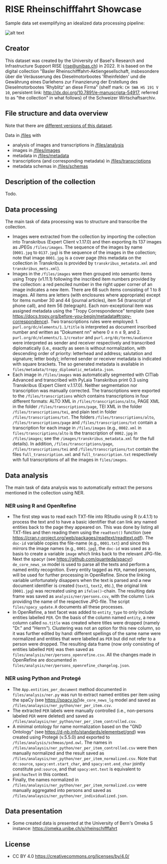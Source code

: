 # RISE Rheinschifffahrt Showcase

Sample data set exemplifying an idealized data processing pipeline:

![alt text](https://github.com/RISE-UNIBAS/rheinschifffahrt/blob/master/docs/pipeline.png?raw=true)

## Creator

This dataset was created by the University of Basel's Research and Infrastructure Support RISE (rise@unibas.ch) in 2022. It is based on the digital collection "Basler Rheinschifffahrt-Aktiengesellschaft, insbesondere über die Veräusserung des Dieselmotorbootes 'Rheinfelden' und die Gewährung eines Darlehens zur Finanzierung der Erstellung des Dieselmotorbootes 'Rhyblitz' an diese Firma" (shelf mark: `CH SWA HS 191 V 10`, persistent link: http://dx.doi.org/10.7891/e-manuscripta-54917, referred to as "the collection" in what follows) of the Schweizer Wirtschaftsarchiv.

## File structure and data overview

Note that there are [different versions of this dataset](https://github.com/RISE-UNIBAS/rheinschifffahrt/releases).

Data in [/files](https://github.com/RISE-UNIBAS/rheinschifffahrt/tree/master/files) with
- analysis of images and transcriptions in [/files/analysis](https://github.com/RISE-UNIBAS/rheinschifffahrt/master/files/analysis)
- images in [/files/images](https://github.com/RISE-UNIBAS/rheinschifffahrt/tree/master/files/images)
- metadata in [/files/metadata](https://github.com/RISE-UNIBAS/rheinschifffahrt/tree/master/files/metadata)
- transcriptions (and corresponding metadata) in [/files/transcriptions](https://github.com/RISE-UNIBAS/rheinschifffahrt/tree/master/files/transcriptions)
- metadata schemas in [/files/schemas](hhttps://github.com/RISE-UNIBAS/rheinschifffahrt/tree/master/files/schemas)

## Description of the collection

Todo.

## Data processing

The main task of data processing was to structure and transcribe the collection.

- Images were extracted from the collection by importing the collection into Transkribus (Expert Client v.1.17.0) and then exporting its 137 images as JPEGs `/files/images`. The sequence of the images by name (`0001.jpg` to `0137.jpg`) is the sequence of the images in the collection; note that image `0001.jpg` is a cover page (this metadata on the collection in Transkribus is provided by `transkribus_metadata.xml` and `transkribus_mets.xml`). 
- Images in the `/files/images` were then grouped into semantic items using Tropy (v1.11.1) following the inscribed item numbers provided by the collection: a red penciled number in the right upper corner of an image indicates a new item. There are 68 such items consisting of 1 to 8 images. All items are letters (with enclosures where appropriate) except for items number 30 and 44 (journal articles), item 54 (transcript of phone call), and item 56 (telegraph). Each non-exceptional item was assigned metadata using the "Tropy Correspondence" template (see https://docs.tropy.org/before-you-begin/metadata#tropy-correspondence). Two transcriptions rules were employed: 1. `purl.org/dc/elements/1.1/title` is interpreted as document inscribed number and written as "Dokument nn" where 0 ≤ n ≤ 9, and 2. `purl.org/dc/elements/1.1/creator` and `purl.org/dc/terms/audience` were interpreted as sender and receiver respectively and transcribed diplomatically (i.e., exactly as seen is without normalization, with descending order of priority: letterhead and address; salutation and signature; letter body); inferred sender or receiver metadata is indicated with square brackets. The so generated metadata is available in `files/metadata/tropy_diplomatic_metadata.json`.
- Each image in `/files/images` was automatically segmented with CITlab Advanced and transcribed with PyLaia Transkribus print 0.3 using Transkribus (Expert Client v.1.17.0). Neither segmentation nor transcription was manually corrected. The transcriptions were exported to the `/files/transcriptions` which contains transcriptions in four different formats: ALTO XML in `/files/transcriptions/alto`, PAGE XML in the folder `/files/transcriptions/page`, TEI XML in the folder `/files/transcriptions/tei`, and plain text in folder `/files/transcriptions/txt`. The folders `/files/transcriptions/alto`, `/files/transcriptions/page` and `/files/transcriptions/txt` contain a transcription for each image in `/files/images` (e.g., `0002.xml` in `files/transcriptions/alto` is the transcription of `0002.jpg` in `/files/images`; see the `/images/transkribus_metadata.xml` for the full details). In addition, `/files/transcriptions/page`, `/files/transcriptions/tei` and `/files/transcriptions/txt` contain the files `full_transcription.xml` and `full_transcription.txt` respectively with full transcriptions of all the images in `files/images`.

## Data analysis

The main task of data analysis was to automatically extract the persons mentioned in the collection using NER.

### NER using R and OpenRefine 

- The first step was to read each TXT-file into RStudio using R (v.4.1.1) to process the text and to have a basic identifier that can link any named entities back to the page they appeared on. This was done by listing all TXT-files and then reading them using the `readtext()` function (see https://cran.r-project.org/web/packages/readtext/readtext.pdf). The `doc-id` variable copies the file-name (e.g., `0001.txt`) and since this mirrors the image names (e.g., `0001.jpg`), the `doc-id` was used as a basis to create a variable `image` which links back to the relevant JPG-file. Next the spacyr (see https://github.com/quanteda/spacyr) `de_core_news_sm` model is used to parse all the texts and perform a named entity recognition. Every entity tagged as `PER`, named persons, will be used for further processing in OpenRefine. Since the linking variable unfortunately disappers when the text is parsed and a new document identifier is created (`text1`, `text2`, etc.), the original link (`0001.jpg`) was recreated using an `ifelse()`-chain. The resulting data frame was saved as `analysis/ner/persons.csv`, with the column `link` providing the name of the respective JPG-file. The script `files/spacy_update.R` documents all these processes.
- In OpenRefine, a text facet was added to `entity_type` to only include entities labelled `PER`. On the basis of the column named `entity`, a new column called `no.title` was created where titles were dropped (namely "Dr." and "Herrn"). Clustering was not an option for this new column, so it was further edited by hand: different spellings of the same name were normalized and entities that were labelled as `PER` but did not refer to a person were dropped. The resulting data frame (now only consisting of entities labelled `PER`) was then saved as `files/analysis/ner/persons_openrefine.csv`. All the changes made in OpenRefine are documented in `files/analysis/ner/persons_openrefine_changelog.json`.

### NER using Python and Protegé

- The `App.entities_per_document` method documented in `files/analysis/ner.py` was run to extract named entities per item using the spaCy (see https://spacy.io/)`de_core_news_lg` model and saved as `/files/analaysis/ner_python/ner_per_item.csv`.
- The extracted `PER` labels were manually controlled (i.e., non-persons labeled `PER` were deleted) and saved as `/files/analaysis/ner_python/ner_per_item_controlled.csv`.
- A minimal ontology for name normalization based on the "GND Ontology" (see https://d-nb.info/standards/elementset/gnd) was created using Protegé (v.5.5.0) and exported to `/files/analysis/schmeas/pnd.owl`. The names in `/files/analaysis/ner_python/ner_per_item_controlled.csv` were then manually normalized and the result saved as `/files/analaysis/ner_python/ner_per_item_normalized.csv`. Note that `dc:source`, `spacy:ent.start_char`, and `spacy:ent.end_char` jointly constitute `pnd:source`, and that `spacy:ent.text` is equivalent to `pnd:hasText` in this context.
- Finally, the names normalized in `/files/analaysis/ner_python/ner_per_item_normalized.csv` were manually aggregated into persons and saved as `/files/analaysis/ner_python/ner_individualized.json`.

## Data presentation
 - Some created data is presented at the University of Bern's Omeka S instance: https://omeka.unibe.ch/s/rheinschifffahrt

## License

- CC BY 4.0 https://creativecommons.org/licenses/by/4.0/
